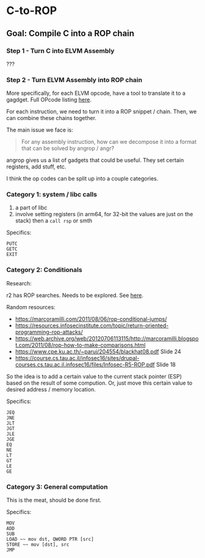 
# C-to-ROP

## Goal: Compile C into a ROP chain


### Step 1 - Turn C into ELVM Assembly

???

### Step 2 - Turn ELVM Assembly into ROP chain

More specifically, for each ELVM opcode, have a tool to translate it to a gagdget. Full OPcode listing [here](https://github.com/shinh/elvm/blob/master/ELVM.md).

For each instruction, we need to turn it into a ROP snippet / chain. Then, we can combine these chains together.

The main issue we face is:

> For any assembly instruction, how can we decompose it into a format that can be solved by angrop / angr?

angrop gives us a list of gadgets that could be useful. They set certain registers, add stuff, etc.

I think the op codes can be split up into a couple categories.

### Category 1: system / libc calls

1) a part of libc
2) involve setting registers (in arm64, for 32-bit the values are just on the stack) then a `call rsp` or smth

Specifics:
```
PUTC
GETC
EXIT
```
### Category 2: Conditionals

Research:

r2 has ROP searches. Needs to be explored. See [here](https://r2wiki.readthedocs.io/en/latest/options/e/values-that-e-can-modify/rop/).

Random resources:
   + https://marcoramilli.com/2011/08/06/rop-conditional-jumps/
   + https://resources.infosecinstitute.com/topic/return-oriented-programming-rop-attacks/
   + https://web.archive.org/web/20120706113115/http://marcoramilli.blogspot.com/2011/08/rop-how-to-make-comparisons.html
+ https://www.cpe.ku.ac.th/~paruj/204554/blackhat08.pdf Slide 24
+ https://course.cs.tau.ac.il/infosec16/sites/drupal-courses.cs.tau.ac.il.infosec16/files/Infosec-R5-ROP.pdf Slide 18

So the idea is to add a certain value to the current stack pointer (ESP) based on the result of some compution. Or, just move this certain value to desired address / memory location.

Specifics:
```
JEQ
JNE
JLT
JGT
JLE
JGE
EQ
NE
LT
GT
LE
GE
```

### Category 3: General computation

This is the meat, should be done first.

Specifics:
```
MOV
ADD
SUB
LOAD ~~ mov dst, QWORD PTR [src]
STORE ~~ mov [dst], src
JMP
```